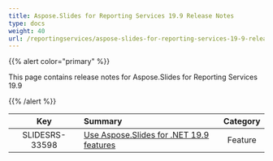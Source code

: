 ```yaml
---
title: Aspose.Slides for Reporting Services 19.9 Release Notes
type: docs
weight: 40
url: /reportingservices/aspose-slides-for-reporting-services-19-9-release-notes/
---
```


{{% alert color="primary" %}} 

This page contains release notes for Aspose.Slides for Reporting Services 19.9

{{% /alert %}} 

|**Key** |**Summary** |**Category** |
| :-: | :- | :-: |
|SLIDESRS-33598|[Use Aspose.Slides for .NET 19.9 features](/slides/net/aspose-slides-for-net-19-9-release-notes/)|Feature|

